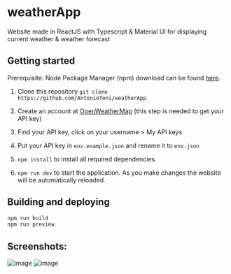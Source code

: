 # weatherApp

Website made in ReactJS with Typescript & Material UI for displaying current weather & weather forecast

## Getting started

Prerequisite: Node Package Manager (npm) download can be found <a href="https://nodejs.org/en/download/">here<a/>.

1. Clone this repository `git clone https://github.com/AntonioToni/weatherApp`

2. Create an account at <a href="https://openweathermap.org/">OpenWeatherMap</a> (this step is needed to get your API key)

3. Find your API key, click on your username > My API keys

4. Put your API key in `env.example.json` and rename it to `env.json`

5. `npm install` to install all required dependencies.

6. `npm run dev` to start the application. As you make changes the website will be automatically reloaded.

## Building and deploying

```sh
npm run build
npm run preview
```

## Screenshots:
![image](https://user-images.githubusercontent.com/21955586/215346034-908d7b48-4500-4daf-8c0e-ae4f25402aa8.png)
![image](https://user-images.githubusercontent.com/21955586/215346495-56783454-cb99-4b29-8bc9-13923db043f2.png)
